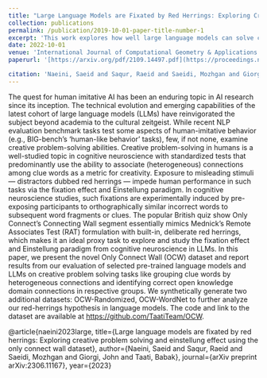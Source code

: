 ```yaml
---
title: "Large Language Models are Fixated by Red Herrings: Exploring Creative Problem Solving and Einstellung Effect using the Only Connect Wall Dataset"
collection: publications
permalink: /publication/2019-10-01-paper-title-number-1
excerpt: 'This work explores how well large language models can solve creative problems by analyzing their performance on a dataset inspired by a quiz show segment that involves making connections between seemingly unrelated words.'
date: 2022-10-01
venue: 'International Journal of Computational Geometry & Applications'
paperurl: '[https://arxiv.org/pdf/2109.14497.pdf](https://proceedings.neurips.cc/paper_files/paper/2023/file/11e3e0f1b29dcd31bd0952bfc1357f68-Paper-Datasets_and_Benchmarks.pdf)'

citation: 'Naeini, Saeid and Saqur, Raeid and Saeidi, Mozhgan and Giorgi, John and Taati, Babak. (2023). &quot; journal={journal={Advances in Neural Information Processing Systems}}, pages={100--130}, year={2023}, publisher={NeurIPS} <i>Journal 1</i>. 1(1).'
---
```

The quest for human imitative AI has been an enduring topic in AI research since
its inception. The technical evolution and emerging capabilities of the latest cohort
of large language models (LLMs) have reinvigorated the subject beyond academia
to the cultural zeitgeist. While recent NLP evaluation benchmark tasks test some aspects of human-imitative behavior (e.g., BIG-bench’s ‘human-like behavior’ tasks),
few, if not none, examine creative problem-solving abilities. Creative problem-solving in humans is a well-studied topic in cognitive neuroscience with standardized
tests that predominantly use the ability to associate (heterogeneous) connections
among clue words as a metric for creativity. Exposure to misleading stimuli —
distractors dubbed red herrings — impede human performance in such tasks via the
fixation effect and Einstellung paradigm. In cognitive neuroscience studies, such
fixations are experimentally induced by pre-exposing participants to orthographically similar incorrect words to subsequent word fragments or clues. The popular
British quiz show Only Connect’s Connecting Wall segment essentially mimics
Mednick’s Remote Associates Test (RAT) formulation with built-in, deliberate
red herrings, which makes it an ideal proxy task to explore and study the fixation
effect and Einstellung paradigm from cognitive neuroscience in LLMs. In this
paper, we present the novel Only Connect Wall (OCW) dataset and report results
from our evaluation of selected pre-trained language models and LLMs on creative
problem solving tasks like grouping clue words by heterogeneous connections and
identifying correct open knowledge domain connections in respective groups. We
synthetically generate two additional datasets: OCW-Randomized, OCW-WordNet
to further analyze our red-herrings hypothesis in language models. The code and
link to the dataset are available at https://github.com/TaatiTeam/OCW.


@article{naeini2023large,
  title={Large language models are fixated by red herrings: Exploring creative problem solving and einstellung effect using the only connect wall dataset},
  author={Naeini, Saeid and Saqur, Raeid and Saeidi, Mozhgan and Giorgi, John and Taati, Babak},
  journal={arXiv preprint arXiv:2306.11167},
  year={2023}
